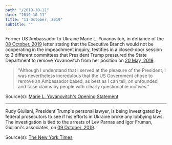 ```yaml
---
path: "/2019-10-11"
date: "2019-10-11"
title: "11 October, 2019"
subtitle: ""
---
```


Former US Ambassador to Ukraine Marie L. Yovanovitch, in defiance of the [08 October, 2019](#2019-10-08) letter stating that the Executive Branch would not be cooperating in the impeachment inquiry, testifies in a closed-door session to 3 different committees that President Trump pressured the State Department to remove Yovanovitch from her position on [20 May, 2019](#2019-05-20).

> "Although I understand that I served at the pleasure of the President, I was nevertheless incredulous that the US Government chose to remove an Ambassador based, as best as I can tell, on unfounded and false claims by people with clearly questionable motives."

<span class="sources">

Source(s): [Marie L. Yovanovitch's Opening Statement](https://www.politico.com/f/?id=0000016d-bbc2-d25f-af7f-ffcab0070001)

</span>

---

Rudy Giuliani, President Trump's personal lawyer, is being investigated by federal prosecutors to see if his efforts in Ukraine broke any lobbying laws. The investigation is tied to the arrests of Lev Parnas and Igor Fruman, Giuliani's associates, on [09 October, 2019](#2019-10-09). 

<span class="sources">

Source(s): [The New York Times](https://www.nytimes.com/2019/10/11/us/politics/rudy-giuliani-investigation.html)

</span>
